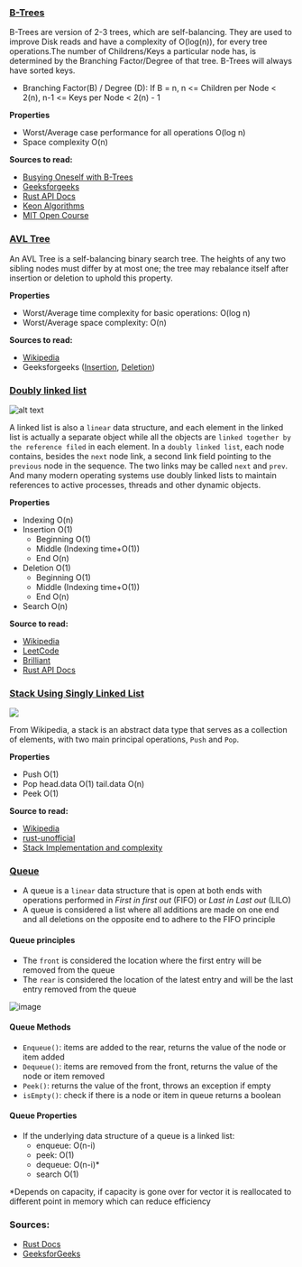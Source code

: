 ### [B-Trees](./b_tree.rs)

B-Trees are version of 2-3 trees, which are self-balancing. They are used to improve Disk reads and have a complexity of
O(log(n)), for every tree operations.The number of Childrens/Keys a particular node has, is
determined by the Branching Factor/Degree of that tree.
B-Trees will always have sorted keys.

- Branching Factor(B) / Degree (D):
  If B = n, n <= Children per Node < 2(n), n-1 <= Keys per Node < 2(n) - 1

__Properties__
* Worst/Average case performance for all operations	O(log n)
* Space complexity	O(n)

__Sources to read:__
* [Busying Oneself with B-Trees](https://medium.com/basecs/busying-oneself-with-b-trees-78bbf10522e7)
* [Geeksforgeeks](https://www.geeksforgeeks.org/introduction-of-b-tree-2/)
* [Rust API Docs](https://doc.rust-lang.org/std/collections/struct.BTreeMap.html)
* [Keon Algorithms](https://github.com/keon/algorithms)
* [MIT Open Course](https://www.youtube.com/watch?v=TOb1tuEZ2X4)

### [AVL Tree](./avl_tree.rs)

An AVL Tree is a self-balancing binary search tree. The heights of any two sibling
nodes must differ by at most one; the tree may rebalance itself after insertion or
deletion to uphold this property.

__Properties__
* Worst/Average time complexity for basic operations: O(log n)
* Worst/Average space complexity: O(n)

__Sources to read:__
* [Wikipedia](https://en.wikipedia.org/wiki/AVL_tree)
* Geeksforgeeks
([Insertion](https://www.geeksforgeeks.org/avl-tree-set-1-insertion),
[Deletion](https://www.geeksforgeeks.org/avl-tree-set-2-deletion))


### [Doubly linked list](./linked_list.rs)
![alt text][doubly-linked-list]

A linked list is also a `linear` data structure, and each element in the linked list is actually a separate object while all the objects are `linked together by the reference filed` in each element. In a `doubly linked list`, each node contains, besides the `next` node link, a second link field pointing to the `previous` node in the sequence. The two links may be called `next` and `prev`. And many modern operating systems use doubly linked lists to maintain references to active processes, threads and other dynamic objects.

__Properties__
* Indexing O(n)
* Insertion O(1)
  * Beginning O(1)
  * Middle (Indexing time+O(1))
  * End O(n)
* Deletion O(1)
  * Beginning O(1)
  * Middle (Indexing time+O(1))
  * End O(n)
* Search O(n)

__Source to read:__
* [Wikipedia](https://en.wikipedia.org/wiki/Linked_list)
* [LeetCode](https://leetcode.com/explore/learn/card/linked-list/)
* [Brilliant](https://brilliant.org/wiki/linked-lists/)
* [Rust API Docs](https://doc.rust-lang.org/std/collections/struct.LinkedList.html)


### [Stack Using Singly Linked List](./stack_using_singly_linked_list.rs)
![][stack]

From Wikipedia, a stack is an abstract data type that serves as a collection of elements, with two main principal operations, `Push` and `Pop`.

__Properties__
* Push O(1)
* Pop head.data O(1) tail.data O(n)
* Peek O(1)


__Source to read:__
* [Wikipedia](https://en.wikipedia.org/wiki/Linked_list)
* [rust-unofficial](https://rust-unofficial.github.io/too-many-lists/index.html)
* [Stack Implementation and complexity](https://medium.com/@kaichimomose/stack-implementation-and-complexity-c176924e6a6b)



[doubly-linked-list]: https://upload.wikimedia.org/wikipedia/commons/thumb/5/5e/Doubly-linked-list.svg/610px-Doubly-linked-list.svg.png

[stack]: https://upload.wikimedia.org/wikipedia/commons/thumb/b/b4/Lifo_stack.png/700px-Lifo_stack.png

### [Queue](./queue.rs)

- A queue is a `linear` data structure that is open at both ends with operations performed in *First in first out* (FIFO) or *Last in Last out* (LILO)
- A queue is considered a list where all additions are made on one end and all deletions on the opposite end to adhere to the FIFO principle

#### Queue principles
- The `front` is considered the location where the first entry will be removed from the queue
- The `rear` is considered the location of the latest entry and will be the last entry removed from the queue

![image](https://media.geeksforgeeks.org/wp-content/uploads/20220805131014/fifo.png)

#### Queue Methods
- `Enqueue()`:  items are added to the rear, returns the value of the node or item added
- `Dequeue()`:  items are removed from the front, returns the value of the node or item removed
- `Peek()`: returns the value of the front, throws an exception if empty
- `isEmpty()`: check if there is a node or item in queue returns a boolean

#### Queue Properties
- If the underlying data structure of a queue is a linked list:
  - enqueue: O(n-i)
  - peek: O(1)
  - dequeue: O(n-i)*
  - search O(1)

*Depends on capacity, if capacity is gone over for vector it is reallocated to different point in memory which can reduce efficiency

### Sources:
- [Rust Docs](https://doc.rust-lang.org/std/collections/index.html)
- [GeeksforGeeks](https://www.geeksforgeeks.org/queue-data-structure/)